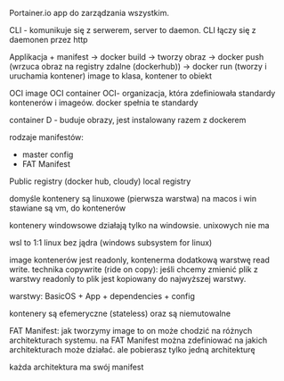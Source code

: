 Portainer.io app do zarządzania wszystkim.

CLI - komunikuje się z serwerem, server to daemon. CLI łączy się z daemonen przez http

Applikacja + manifest -> docker build -> tworzy obraz -> docker push (wrzuca obraz na registry zdalne (dockerhub)) -> docker run (tworzy i uruchamia kontener)
image to klasa, kontener to obiekt

OCI image
OCI container
OCI- organizacja, która zdefiniowała standardy kontenerów i imageów. docker spełnia te standardy

container D - buduje obrazy, jest instalowany razem z dockerem


rodzaje manifestów:
- master config
-  FAT Manifest


Public registry (docker hub, cloudy)
local registry

domyśle kontenery są linuxowe (pierwsza warstwa)
na macos i win stawiane są vm, do kontenerów

kontenery windowsowe działają tylko na windowsie. 
unixowych nie ma

wsl to 1:1 linux bez jądra (windows subsystem for linux)

image kontenerów jest readonly, kontenerma dodatkową warstwę read write.
technika copywrite (ride on copy): jeśli chcemy zmienić plik z warstwy readonly to plik jest kopiowany do najwyższej warstwy.

warstwy: BasicOS + App + dependencies + config

kontenery są efemeryczne (stateless) oraz są niemutowalne

FAT Manifest: jak tworzymy image to on może chodzić na różnych architekturach systemu. na FAT Manifest można zdefiniować na jakich architekturach może działać. ale pobierasz tylko jedną architekturę

każda architektura ma swój manifest
